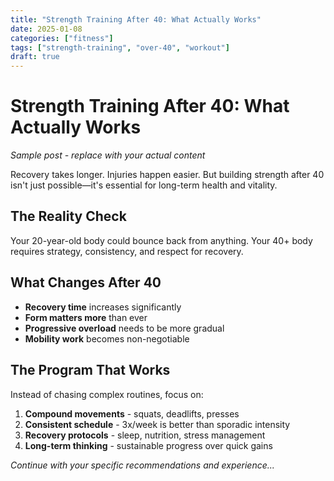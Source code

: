 ```yaml
---
title: "Strength Training After 40: What Actually Works"
date: 2025-01-08
categories: ["fitness"]
tags: ["strength-training", "over-40", "workout"]
draft: true
---
```


# Strength Training After 40: What Actually Works

*Sample post - replace with your actual content*

Recovery takes longer. Injuries happen easier. But building strength after 40 isn't just possible—it's essential for long-term health and vitality.

## The Reality Check

Your 20-year-old body could bounce back from anything. Your 40+ body requires strategy, consistency, and respect for recovery.

## What Changes After 40

- **Recovery time** increases significantly
- **Form matters more** than ever
- **Progressive overload** needs to be more gradual
- **Mobility work** becomes non-negotiable

## The Program That Works

Instead of chasing complex routines, focus on:

1. **Compound movements** - squats, deadlifts, presses
2. **Consistent schedule** - 3x/week is better than sporadic intensity
3. **Recovery protocols** - sleep, nutrition, stress management
4. **Long-term thinking** - sustainable progress over quick gains

*Continue with your specific recommendations and experience...*